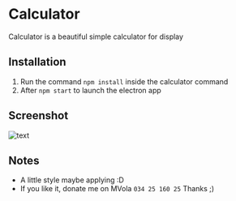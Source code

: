 # Calculator
Calculator is a beautiful simple calculator for
display

## Installation
1. Run the command `npm install` inside the calculator command
2. After `npm start` to launch the electron app

## Screenshot
![text](https://i.ibb.co/Yty5X6C/Capture-du-2020-08-17-12-10-29.png "title")

## Notes
* A little style maybe applying :D
* If you like it, donate me on MVola `034 25 160 25` Thanks ;)
